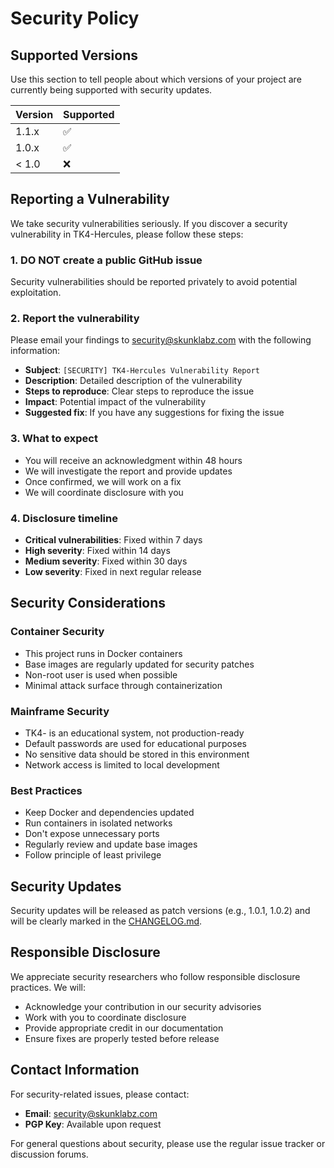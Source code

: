 # Security Policy

## Supported Versions

Use this section to tell people about which versions of your project are
currently being supported with security updates.

| Version | Supported          |
| ------- | ------------------ |
| 1.1.x   | :white_check_mark: |
| 1.0.x   | :white_check_mark: |
| < 1.0   | :x:                |

## Reporting a Vulnerability

We take security vulnerabilities seriously. If you discover a security vulnerability in TK4-Hercules, please follow these steps:

### 1. **DO NOT** create a public GitHub issue
Security vulnerabilities should be reported privately to avoid potential exploitation.

### 2. Report the vulnerability
Please email your findings to security@skunklabz.com with the following information:

- **Subject**: `[SECURITY] TK4-Hercules Vulnerability Report`
- **Description**: Detailed description of the vulnerability
- **Steps to reproduce**: Clear steps to reproduce the issue
- **Impact**: Potential impact of the vulnerability
- **Suggested fix**: If you have any suggestions for fixing the issue

### 3. What to expect
- You will receive an acknowledgment within 48 hours
- We will investigate the report and provide updates
- Once confirmed, we will work on a fix
- We will coordinate disclosure with you

### 4. Disclosure timeline
- **Critical vulnerabilities**: Fixed within 7 days
- **High severity**: Fixed within 14 days
- **Medium severity**: Fixed within 30 days
- **Low severity**: Fixed in next regular release

## Security Considerations

### Container Security
- This project runs in Docker containers
- Base images are regularly updated for security patches
- Non-root user is used when possible
- Minimal attack surface through containerization

### Mainframe Security
- TK4- is an educational system, not production-ready
- Default passwords are used for educational purposes
- No sensitive data should be stored in this environment
- Network access is limited to local development

### Best Practices
- Keep Docker and dependencies updated
- Run containers in isolated networks
- Don't expose unnecessary ports
- Regularly review and update base images
- Follow principle of least privilege

## Security Updates

Security updates will be released as patch versions (e.g., 1.0.1, 1.0.2) and will be clearly marked in the [CHANGELOG.md](CHANGELOG.md).

## Responsible Disclosure

We appreciate security researchers who follow responsible disclosure practices. We will:

- Acknowledge your contribution in our security advisories
- Work with you to coordinate disclosure
- Provide appropriate credit in our documentation
- Ensure fixes are properly tested before release

## Contact Information

For security-related issues, please contact:
- **Email**: security@skunklabz.com
- **PGP Key**: Available upon request

For general questions about security, please use the regular issue tracker or discussion forums. 